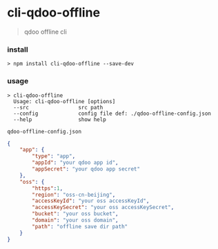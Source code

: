 # cli-qdoo-offline
> qdoo offline cli

### install
```
> npm install cli-qdoo-offline --save-dev
```

### usage
```
> cli-qdoo-offline
  Usage: cli-qdoo-offline [options]
  --src                src path
  --config             config file def: ./qdoo-offline-config.json
  --help               show help
```

`qdoo-offline-config.json`

```json
{
    "app": {
        "type": "app",
        "appId": "your qdoo app id",
        "appSecret": "your qdoo app secret"
    },
    "oss": {
        "https":1,
        "region": "oss-cn-beijing",
        "accessKeyId": "your oss accessKeyId",
        "accessKeySecret": "your oss accessKeySecret",
        "bucket": "your oss bucket",
        "domain": "your oss domain",
        "path": "offline save dir path"
    }
}
```